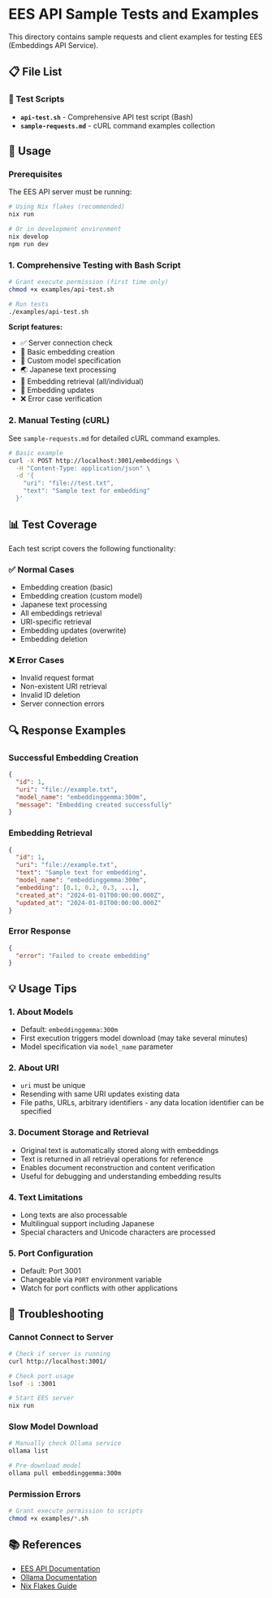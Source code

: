 # EES API Sample Tests and Examples

This directory contains sample requests and client examples for testing EES (Embeddings API Service).

## 📋 File List

### 🔧 Test Scripts

- **`api-test.sh`** - Comprehensive API test script (Bash)
- **`sample-requests.md`** - cURL command examples collection

## 🚀 Usage

### Prerequisites

The EES API server must be running:

```bash
# Using Nix flakes (recommended)
nix run

# Or in development environment
nix develop
npm run dev
```

### 1. Comprehensive Testing with Bash Script

```bash
# Grant execute permission (first time only)
chmod +x examples/api-test.sh

# Run tests
./examples/api-test.sh
```

**Script features:**
- ✅ Server connection check
- 📝 Basic embedding creation
- 🔧 Custom model specification
- 🌏 Japanese text processing
- 📖 Embedding retrieval (all/individual)
- 🔄 Embedding updates
- ❌ Error case verification

### 2. Manual Testing (cURL)

See `sample-requests.md` for detailed cURL command examples.

```bash
# Basic example
curl -X POST http://localhost:3001/embeddings \
  -H "Content-Type: application/json" \
  -d '{
    "uri": "file://test.txt",
    "text": "Sample text for embedding"
  }'
```

## 📊 Test Coverage

Each test script covers the following functionality:

### ✅ Normal Cases
- Embedding creation (basic)
- Embedding creation (custom model)
- Japanese text processing
- All embeddings retrieval
- URI-specific retrieval
- Embedding updates (overwrite)
- Embedding deletion

### ❌ Error Cases
- Invalid request format
- Non-existent URI retrieval
- Invalid ID deletion
- Server connection errors

## 🔍 Response Examples

### Successful Embedding Creation
```json
{
  "id": 1,
  "uri": "file://example.txt",
  "model_name": "embeddinggemma:300m",
  "message": "Embedding created successfully"
}
```

### Embedding Retrieval
```json
{
  "id": 1,
  "uri": "file://example.txt",
  "text": "Sample text for embedding",
  "model_name": "embeddinggemma:300m",
  "embedding": [0.1, 0.2, 0.3, ...],
  "created_at": "2024-01-01T00:00:00.000Z",
  "updated_at": "2024-01-01T00:00:00.000Z"
}
```

### Error Response
```json
{
  "error": "Failed to create embedding"
}
```

## 💡 Usage Tips

### 1. About Models
- Default: `embeddinggemma:300m`
- First execution triggers model download (may take several minutes)
- Model specification via `model_name` parameter

### 2. About URI
- `uri` must be unique
- Resending with same URI updates existing data
- File paths, URLs, arbitrary identifiers - any data location identifier can be specified

### 3. Document Storage and Retrieval
- Original text is automatically stored along with embeddings
- Text is returned in all retrieval operations for reference
- Enables document reconstruction and content verification
- Useful for debugging and understanding embedding results

### 4. Text Limitations
- Long texts are also processable
- Multilingual support including Japanese
- Special characters and Unicode characters are processed

### 5. Port Configuration
- Default: Port 3001
- Changeable via `PORT` environment variable
- Watch for port conflicts with other applications

## 🐛 Troubleshooting

### Cannot Connect to Server
```bash
# Check if server is running
curl http://localhost:3001/

# Check port usage
lsof -i :3001

# Start EES server
nix run
```

### Slow Model Download
```bash
# Manually check Ollama service
ollama list

# Pre-download model
ollama pull embeddinggemma:300m
```

### Permission Errors
```bash
# Grant execute permission to scripts
chmod +x examples/*.sh
```

## 📚 References

- [EES API Documentation](../README.md)
- [Ollama Documentation](https://ollama.ai/)
- [Nix Flakes Guide](https://nixos.wiki/wiki/Flakes)